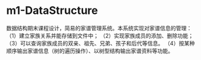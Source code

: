 # m1-DataStructure
数据结构期末课程设计，简易的家谱管理系统。本系统实现对家谱信息的管理： （1）建立家族关系并能存储到文件中；  （2）实现家族成员的添加、删除功能；    （3）可以查询家族成员的双亲、祖先、兄弟、孩子和后代等信息。  （4）按某种顺序输出家谱信息（树的遍历操作）、以树型结构输出家谱资料等功能。
